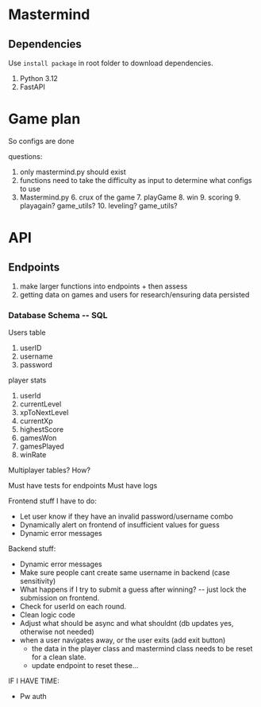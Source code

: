 # Mastermind
## Dependencies
Use `install package` in root folder to download dependencies.
1. Python 3.12
2. FastAPI

# Game plan
So configs are done

questions:
1. only mastermind.py should exist
2. functions need to take the difficulty as input to determine what configs to use
5. Mastermind.py
   6. crux of the game
   7. playGame
   8. win
   9. scoring
   9. playagain? game_utils?
   10. leveling? game_utils?


# API
## Endpoints
1. make larger functions into endpoints + then assess
2. getting data on games and users for research/ensuring data persisted

### Database Schema -- SQL
Users table
1. userID
2. username
2. password

player stats
1. userId
2. currentLevel
3. xpToNextLevel
4. currentXp
5. highestScore
6. gamesWon
7. gamesPlayed
8. winRate

Multiplayer tables? How?

Must have tests for endpoints
Must have logs

Frontend stuff I have to do:
- Let user know if they have an invalid password/username combo
- Dynamically alert on frontend of insufficient values for guess
- Dynamic error messages

Backend stuff:
- Dynamic error messages
- Make sure people cant create same username in backend (case sensitivity)
- What happens if I try to submit a guess after winning? -- just lock the submission on frontend.
- Check for userId on each round.
- Clean logic code
- Adjust what should be async and what shouldnt (db updates yes, otherwise not needed)
- when a user navigates away, or the user exits (add exit button)
  - the data in the player class and mastermind class needs to be reset for a clean slate.
  - update endpoint to reset these...

IF I HAVE TIME:
- Pw auth